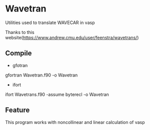 # Wavetran
Utilities used to translate WAVECAR in vasp

Thanks to this website(https://www.andrew.cmu.edu/user/feenstra/wavetrans/)

## Compile
* gfotran 

gfortran Wavetran.f90 -o Wavetran

* ifort

ifort Wavetrans.f90 -assume byterecl -o Wavetran 

## Feature 
This program works with noncollinear and linear calculation of vasp
 

